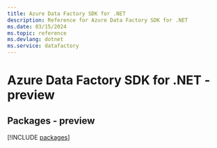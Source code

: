 ```yaml
---
title: Azure Data Factory SDK for .NET
description: Reference for Azure Data Factory SDK for .NET
ms.date: 03/15/2024
ms.topic: reference
ms.devlang: dotnet
ms.service: datafactory
---
```

# Azure Data Factory SDK for .NET - preview
## Packages - preview
[!INCLUDE [packages](data-factory-index.md)]